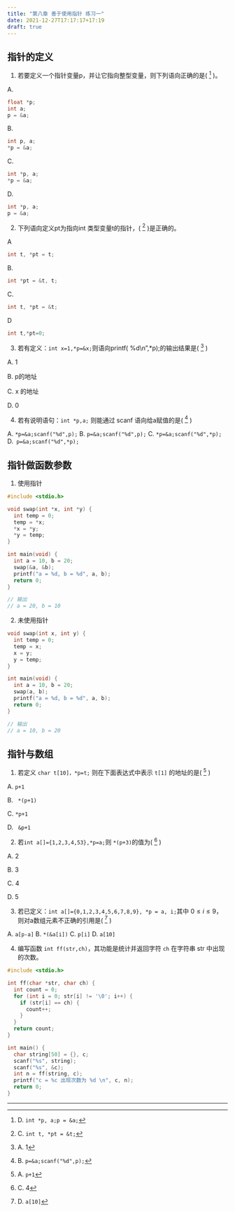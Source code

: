 ```yaml
---
title: "第八章 善于使用指针 练习一"
date: 2021-12-27T17:17:17+17:19
draft: true
---
```


<!--more-->

## 指针的定义

1. 若要定义一个指针变量p，并让它指向整型变量，则下列语向正确的是( [^1] )。

A. 

```c
float *p;
int a; 
p = &a;
```

B. 

```c
int p, a; 
*p = &a;
```

C.

```c
int *p, a; 
*p = &a;
```

D.

```c
int *p, a; 
p = &a;
```

2. 下列语向定义pt为指向int 类型变量t的指针，( [^2] )是正确的。

A

```c
int t, *pt = t;
```

B.

```c
int *pt = &t, t;
```

C.

```c
int t, *pt = &t;
```

D

```c
int t,*pt=0;
```

3. 若有定义：`int x=1,*p=&x;`则语向printf( %d\n”,*p);的输出结果是( [^3] )

A. 1

B. p的地址

C. x 的地址

D. 0

4. 若有说明语句：`int *p,a;` 则能通过 scanf 语向给a赋值的是( [^4] )

A. `*p=&a;scanf("%d",p);`
B. `p=&a;scanf("%d",p);`
C. `*p=&a;scanf("%d",*p);`
D.` p=&a;scanf("%d",*p);`

## 指针做函数参数

1. 使用指针

```c
#include <stdio.h>

void swap(int *x, int *y) {
  int temp = 0;
  temp = *x;
  *x = *y;
  *y = temp;
}

int main(void) {
  int a = 10, b = 20;
  swap(&a, &b);
  printf("a = %d, b = %d", a, b);
  return 0;
}

// 输出
// a = 20, b = 10
```

2. 未使用指针

```c
void swap(int x, int y) {
  int temp = 0;
  temp = x;
  x = y;
  y = temp;
}

int main(void) {
  int a = 10, b = 20;
  swap(a, b);
  printf("a = %d, b = %d", a, b);
  return 0;
}

// 输出
// a = 10, b = 20
```

## 指针与数组

1. 若定义 `char t[10]，*p=t;` 则在下面表达式中表示 `t[1]` 的地址的是( [^5] )

A. `p+1`

B. ` *(p+1)`

C. `*p+1`

D. ` &p+1`

2. 若`int a[]={1,2,3,4,53},*p=a;`则 `*(p+3)`的值为( [^6] )

A. 2

B. 3

C. 4

D. 5

3. 若已定义：`int a[]={0,1,2,3,4,5,6,7,8,9}, *p = a, i;`其中 $0 \le i  \le 9$，则对a数组元素不正确的引用是( [^7] )

A. `a[p-a]`
B. `*(&a[i])`
C. `p[i]`
D. `a[10]`

4. 编写函数 `int ff(str,ch)`，其功能是统计并返回字符 `ch` 在字符串 str 中出现的次数。

```c
#include <stdio.h>

int ff(char *str, char ch) {
  int count = 0;
  for (int i = 0; str[i] != '\0'; i++) {
    if (str[i] == ch) {
      count++;
    }
  }
  return count;
}

int main() {
  char string[50] = {}, c;
  scanf("%s", string);
  scanf("%s", &c);
  int n = ff(string, c);
  printf("c = %c 出现次数为 %d \n", c, n);
  return 0;
}
```



------

[^1]: D. `int *p, a;p = &a;`
[^2]: C. `int t, *pt = &t;`
[^3]: A. 1
[^4]: B. `p=&a;scanf("%d",p);`
[^5]: A. `p+1`
[^6]: C. 4
[^7]: D. `a[10]`
[^8]: C. 4



